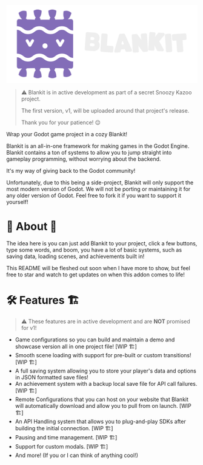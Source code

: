 <img src="addons/blankit/branding/blankit_color_white_horizontal_logo.png" width="512" alt="Blankit logo">

> ⚠️ Blankit is in active development as part of a secret Snoozy Kazoo project.
>
> The first version, v1, will be uploaded around that project's release.
>
> Thank you for your patience! 😌

Wrap your Godot game project in a cozy Blankit!

Blankit is an all-in-one framework for making games in the Godot Engine. Blankit contains a ton of systems to allow you to jump straight into gameplay programming, without worrying about the backend.

It's my way of giving back to the Godot community!

Unfortunately, due to this being a side-project, Blankit will only support the most modern version of Godot. We will not be porting or maintaining it for any older version of Godot. Feel free to fork it if you want to support it yourself!

# 📔 About 🤔

The idea here is you can just add Blankit to your project, click a few buttons, type some words, and boom, you have a lot of basic systems, such as saving data, loading scenes, and achievements built in!

This README will be fleshed out soon when I have more to show, but feel free to star and watch to get updates on when this addon comes to life!

# 🛠️ Features 🏗️

> ⚠️ These features are in active development and are **NOT** promised for v1!

- Game configurations so you can build and maintain a demo and showcase version all in one project file! [WIP 🏗️]
- Smooth scene loading with support for pre-built or custom transitions! [WIP 🏗️]
- A full saving system allowing you to store your player's data and options in JSON formatted save files!
- An achievement system with a backup local save file for API call failures. [WIP 🏗️]
- Remote Configurations that you can host on your website that Blankit will automatically download and allow you to pull from on launch. [WIP 🏗️]
- An API Handling system that allows you to plug-and-play SDKs after building the initial connection. [WIP 🏗️]
- Pausing and time management. [WIP 🏗️]
- Support for custom modals. [WIP 🏗️]
- And more! (If you or I can think of anything cool!)
